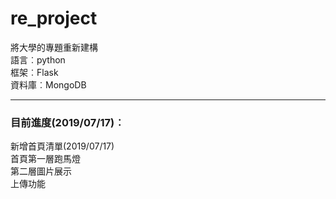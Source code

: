 # re_project
將大學的專題重新建構  
語言︰python  
框架︰Flask  
資料庫︰MongoDB  
- - -
### 目前進度(2019/07/17)︰  
新增首頁清單(2019/07/17)  
首頁第一層跑馬燈  
第二層圖片展示  
上傳功能
